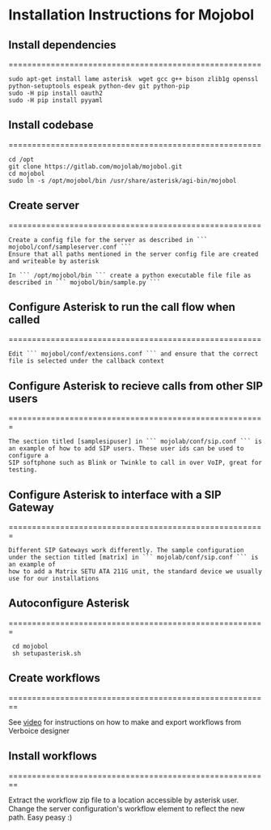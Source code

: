 # Installation Instructions for Mojobol

## Install dependencies
======================================================
```
sudo apt-get install lame asterisk  wget gcc g++ bison zlib1g openssl  python-setuptools espeak python-dev git python-pip
sudo -H pip install oauth2
sudo -H pip install pyyaml
```

## Install codebase
======================================================
 ```
 cd /opt 
 git clone https://gitlab.com/mojolab/mojobol.git
 cd mojobol
 sudo ln -s /opt/mojobol/bin /usr/share/asterisk/agi-bin/mojobol
```


## Create server
======================================================
```
Create a config file for the server as described in ``` mojobol/conf/sampleserver.conf ```
Ensure that all paths mentioned in the server config file are created and writeable by asterisk

In ``` /opt/mojobol/bin ``` create a python executable file file as described in ``` mojobol/bin/sample.py ```
```
## Configure Asterisk to run the call flow when called
======================================================
```
Edit ``` mojobol/conf/extensions.conf ``` and ensure that the correct file is selected under the callback context
```
## Configure Asterisk to recieve calls from other SIP users 
=======================================================
```
The section titled [samplesipuser] in ``` mojolab/conf/sip.conf ``` is an example of how to add SIP users. These user ids can be used to configure a 
SIP softphone such as Blink or Twinkle to call in over VoIP, great for testing.
```
## Configure Asterisk to interface with a SIP Gateway
=======================================================
```
Different SIP Gateways work differently. The sample configuration under the section titled [matrix] in ``` mojolab/conf/sip.conf ``` is an example of 
how to add a Matrix SETU ATA 211G unit, the standard device we usually use for our installations
```
## Autoconfigure Asterisk
=======================================================
```
 cd mojobol
 sh setupasterisk.sh
```

## Create workflows
========================================================

See [video](https://www.youtube.com/watch?v=oK-tm1eF8Lc) for instructions on how to make and export workflows from Verboice designer


## Install workflows
========================================================

Extract the workflow zip file to a location accessible by asterisk user. Change the server configuration's workflow element to reflect the new path. Easy peasy :)
